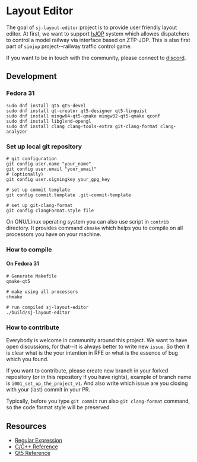 # Layout Editor

The goal of `sj-layout-editor` project is to provide user friendly layout editor. At first, we want to support [hJOP](https://hjop.kmz-brno.cz/) system which allowes dispatchers to control a model railway via interface based on ZTP-JOP. This is also first part of `simjop` project--railway traffic control game.

If you want to be in touch with the community, please connect to [discord](https://discord.gg/drcmjBf).


## Development

### Fedora 31

    sudo dnf install qt5 qt5-devel
    sudo dnf install qt-creator qt5-designer qt5-linguist
    sudo dnf install mingw64-qt5-qmake mingw32-qt5-qmake qconf
    sudo dnf install libglvnd-opengl
    sudo dnf install clang clang-tools-extra git-clang-format clang-analyzer

### Set up local git repository

    # git configuration
    git config user.name "your_name"
    git config user.email "your_email"
    # (optionally)
    git config user.signingkey your_gpg_key

    # set up commit template
    git config commit.template .git-commit-template

    # set up git-clang-format
    git config clangFormat.style file

On GNU/Linux operating system you can also use script in `contrib` directory. It provides command `chmake` which helps you to compile on all processors you have on your machine.

### How to compile

#### On Fedora 31

    # Generate Makefile
    qmake-qt5

    # make using all processors
    chmake

    # run compiled sj-layout-editor
    ./build/sj-layout-editor


### How to contribute

Everybody is welcome in community around this project. We want to have open discussions, for that--it is always better to write new `issue`. So then it is clear what is the your intention in RFE or what is the essence of bug which you found.

If you want to contribute, please create new branch in your forked repository (or in this repository if you have rights), example of branch name is `i001_set_up_the_project_v1`. And also write which issue are you closing with your (last) commit in your PR.

Typically, before you type `git commit` run also `git clang-format` command, so the code format style will be preserved.


## Resources

- [Regular Expression](https://regexr.com/)
- [C/C++ Reference](http://en.cppreference.com)
- [Qt5 Reference](https://doc.qt.io/qt-5/reference-overview.html)
